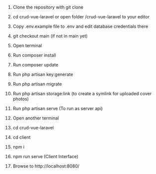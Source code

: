 1) Clone the repository with git clone

2) cd crud-vue-laravel or open folder /crud-vue-laravel to your editor

3) Copy .env.example file to .env and edit database credentials there

4) git checkout main (if not in main yet)

5) Open terminal

6) Run composer install

7) Run composer update

8) Run php artisan key:generate

9) Run php artisan migrate

10) Run php artisan storage:link (to create a symlink for uploaded cover photos)

11) Run php artisan serve (To run as server api)

12) Open another terminal

13) cd crud-vue-laravel

14) cd client

15) npm i

16) npm run serve (Client Interface)

17) Browse to http://localhost:8080/
